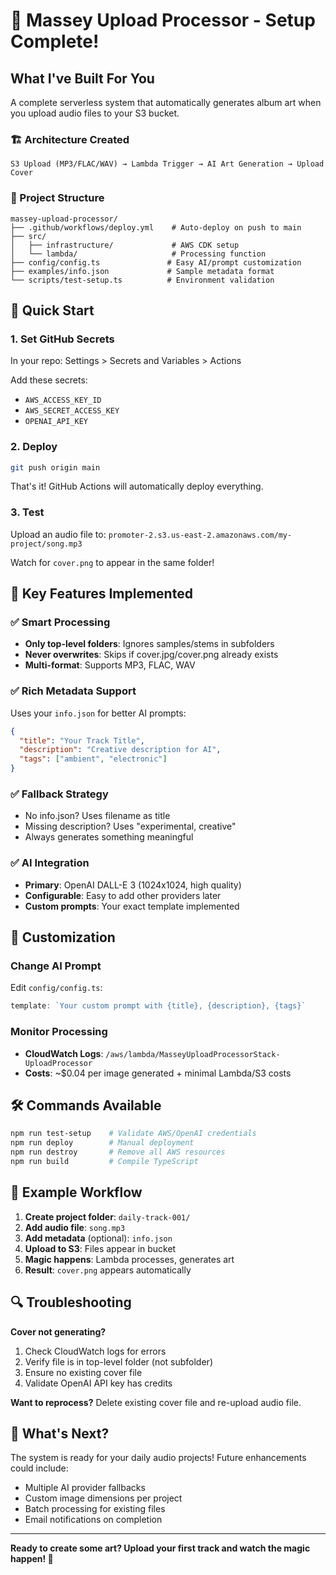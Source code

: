 # 🎵 Massey Upload Processor - Setup Complete!

## What I've Built For You

A complete serverless system that automatically generates album art when you upload audio files to your S3 bucket.

### 🏗️ Architecture Created

```
S3 Upload (MP3/FLAC/WAV) → Lambda Trigger → AI Art Generation → Upload Cover
```

### 📁 Project Structure

```
massey-upload-processor/
├── .github/workflows/deploy.yml    # Auto-deploy on push to main
├── src/
│   ├── infrastructure/             # AWS CDK setup
│   └── lambda/                     # Processing function
├── config/config.ts               # Easy AI/prompt customization
├── examples/info.json             # Sample metadata format
└── scripts/test-setup.ts          # Environment validation
```

## 🚀 Quick Start

### 1. Set GitHub Secrets
In your repo: Settings > Secrets and Variables > Actions

Add these secrets:
- `AWS_ACCESS_KEY_ID`
- `AWS_SECRET_ACCESS_KEY` 
- `OPENAI_API_KEY`

### 2. Deploy
```bash
git push origin main
```

That's it! GitHub Actions will automatically deploy everything.

### 3. Test
Upload an audio file to: `promoter-2.s3.us-east-2.amazonaws.com/my-project/song.mp3`

Watch for `cover.png` to appear in the same folder!

## 🎯 Key Features Implemented

### ✅ Smart Processing
- **Only top-level folders**: Ignores samples/stems in subfolders
- **Never overwrites**: Skips if cover.jpg/cover.png already exists
- **Multi-format**: Supports MP3, FLAC, WAV

### ✅ Rich Metadata Support
Uses your `info.json` for better AI prompts:
```json
{
  "title": "Your Track Title",
  "description": "Creative description for AI",
  "tags": ["ambient", "electronic"]
}
```

### ✅ Fallback Strategy
- No info.json? Uses filename as title
- Missing description? Uses "experimental, creative"
- Always generates something meaningful

### ✅ AI Integration
- **Primary**: OpenAI DALL-E 3 (1024x1024, high quality)
- **Configurable**: Easy to add other providers later
- **Custom prompts**: Your exact template implemented

## 🔧 Customization

### Change AI Prompt
Edit `config/config.ts`:
```typescript
template: `Your custom prompt with {title}, {description}, {tags}`
```

### Monitor Processing
- **CloudWatch Logs**: `/aws/lambda/MasseyUploadProcessorStack-UploadProcessor`
- **Costs**: ~$0.04 per image generated + minimal Lambda/S3 costs

## 🛠️ Commands Available

```bash
npm run test-setup    # Validate AWS/OpenAI credentials
npm run deploy        # Manual deployment
npm run destroy       # Remove all AWS resources
npm run build         # Compile TypeScript
```

## 🎨 Example Workflow

1. **Create project folder**: `daily-track-001/`
2. **Add audio file**: `song.mp3`
3. **Add metadata** (optional): `info.json`
4. **Upload to S3**: Files appear in bucket
5. **Magic happens**: Lambda processes, generates art
6. **Result**: `cover.png` appears automatically

## 🔍 Troubleshooting

**Cover not generating?**
1. Check CloudWatch logs for errors
2. Verify file is in top-level folder (not subfolder)
3. Ensure no existing cover file
4. Validate OpenAI API key has credits

**Want to reprocess?**
Delete existing cover file and re-upload audio file.

## 🎯 What's Next?

The system is ready for your daily audio projects! Future enhancements could include:
- Multiple AI provider fallbacks
- Custom image dimensions per project
- Batch processing for existing files
- Email notifications on completion

---

**Ready to create some art? Upload your first track and watch the magic happen! 🎨**